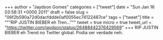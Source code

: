 
+++
author = "Jaydson Gomes"
categories = ["tweet"]
date = "Sun Jan 16 03:58:31 +0000 2011"
draft = false
slug = "06f2b590a72d0dacfddde0af0055ec74122487ce"
tags = ["tweet"]
title = """RIP JUSTIN BIEBER eh Tren..."""
tweet = true
micro = true
tweet_url = "https://twitter.com/jaydson/status/26488442376429569"
+++
RIP JUSTIN BIEBER eh Trend no Twitter global. Podia ser verdade neh.
